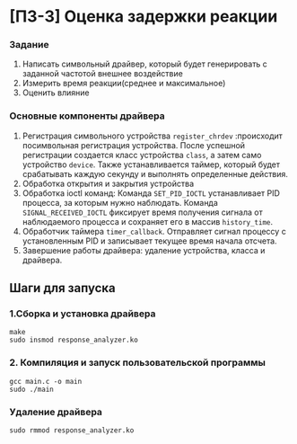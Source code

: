 
# [ПЗ-3] Оценка задержки реакции

### Задание
1. Написать символьный драйвер, который будет генерировать с заданной частотой внешнее воздействие
2. Измерить время реакции(среднее и максимальное)
3. Оценить влияние

### Основные компоненты драйвера
1. Регистрация символьного устройства
```register_chrdev``` :происходит посимвольная регистрация устройства.
После успешной регистрации создается класс устройства ```class```, а затем само устройство ```device```. Также устанавливается таймер, который будет срабатывать каждую секунду и выполнять определенные действия.
2. Обработка открытия и закрытия устройства
3. Обработка ioctl команд:
Команда ```SET_PID_IOCTL``` устанавливает PID процесса, за которым нужно наблюдать.
Команда ```SIGNAL_RECEIVED_IOCTL``` фиксирует время получения сигнала от наблюдаемого процесса и сохраняет его в массив ```history_time```.
4. Обработчик таймера ```timer_callback```. Отправляет сигнал процессу с установленным PID и записывает текущее время начала отсчета.
5. Завершение работы драйвера: удаление устройства, класса и драйвера.

## Шаги для запуска
### 1.Сборка и установка драйвера
```
make
sudo insmod response_analyzer.ko
```
### 2. Компиляция и запуск пользовательской программы
```
gcc main.c -o main
sudo ./main
```
### Удаление драйвера
```
sudo rmmod response_analyzer.ko
```
